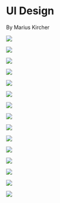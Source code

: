 # UI Design

By Marius Kircher

![](https://github.com/mskr/Karteikarten/raw/master/docu/ui-design/karteikarte_option1.png)

![](https://github.com/mskr/Karteikarten/raw/master/docu/ui-design/karteikarte_option2.png)

![](https://github.com/mskr/Karteikarten/raw/master/docu/ui-design/karteikarte_option3.png)

![](https://github.com/mskr/Karteikarten/raw/master/docu/ui-design/karteikarte_option4.png)

![](https://github.com/mskr/Karteikarten/raw/master/docu/ui-design/karteikarte_option5.png)

![](https://github.com/mskr/Karteikarten/raw/master/docu/ui-design/kommentar_loeschen.png)

![](https://github.com/mskr/Karteikarten/raw/master/docu/ui-design/login_register.png)

![](https://github.com/mskr/Karteikarten/raw/master/docu/ui-design/profilseite.png)

![](https://github.com/mskr/Karteikarten/raw/master/docu/ui-design/veranstaltung_erstellen.png)

![](https://github.com/mskr/Karteikarten/raw/master/docu/ui-design/veranstaltungseite1.png)

![](https://github.com/mskr/Karteikarten/raw/master/docu/ui-design/veranstaltungseite2.png)

![](https://github.com/mskr/Karteikarten/raw/master/docu/ui-design/veranstaltungseite3.png)

![](https://github.com/mskr/Karteikarten/raw/master/docu/ui-design/veranstaltungseite4.png)

![](https://github.com/mskr/Karteikarten/raw/master/docu/ui-design/veranstaltungseite5.png)

![](https://github.com/mskr/Karteikarten/raw/master/docu/ui-design/veranstaltungsliste.png)